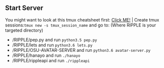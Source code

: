 ## Start Server
You might want to look at this tmux cheatsheet first: <a href=https://tmuxcheatsheet.com/>Click ME!</a> |
Create tmux sessions:`tmux new -s tmux_session_name` and go to: (Where RIPPLE is your targeted directory)
* /RIPPLE/pep.py and run `python3.5 pep.py`
* /RIPPLE/lets and run `python3.6 lets.py`
* /RIPPLE/OSU-AVATAR-SERVER and run `python3.6 avatar-server.py`
* /RIPPLE/hanayo and run `./hanayo`
* /RIPPLE/rippleapi and run `./rippleapi`
